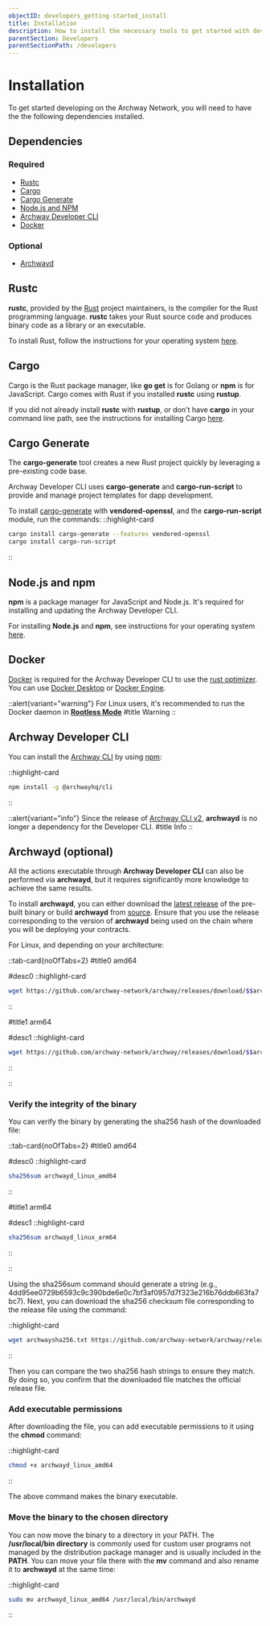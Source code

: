 ```yaml
---
objectID: developers_getting-started_install
title: Installation
description: How to install the necessary tools to get started with developing on the Archway network
parentSection: Developers
parentSectionPath: /developers
---
```


# Installation

To get started developing on the Archway Network, you will need to have the the following dependencies installed.

## Dependencies
### Required
- [Rustc](#rustc 'Install Rust')
- [Cargo](#cargo 'Install Cargo')
- [Cargo Generate](#cargo-generate 'Install Cargo Generate')
- [Node.js and NPM](#nodejs-and-npm 'Install Node.js and NPM')
- [Archway Developer CLI](#archway-developer-cli 'Install develolper CLI')
- <a href="https://docs.docker.com/get-docker" target="_blank" >Docker</a>

### Optional
- [Archwayd](#archwayd 'Install Archway Daemon')

## Rustc

**rustc**, provided by the <a href="https://www.rust-lang.org/" target="_blank" title="Rust Homepage">Rust</a> project maintainers, is the compiler for the Rust programming language. **rustc** takes your Rust source code and produces binary code as a library or an executable.

To install Rust, follow the instructions for your operating system <a href="https://www.rust-lang.org/tools/install" target="_blank" title="Install Rust">here</a>.

## Cargo

Cargo is the Rust package manager, like **go get** is for Golang or **npm** is for JavaScript. Cargo comes with Rust if you installed **rustc** using **rustup**.

If you did not already install **rustc** with **rustup**, or don't have **cargo** in your command line path, see the instructions for installing Cargo <a href="https://doc.rust-lang.org/cargo/getting-started/installation.html" target="_blank" title="Install Rust">here</a>.

## Cargo Generate

The **cargo-generate** tool creates a new Rust project quickly by leveraging a pre-existing code base.

Archway Developer CLI uses **cargo-generate** and **cargo-run-script** to provide and manage project templates for dapp development.

To install <a href="https://cargo-generate.github.io/cargo-generate/installation.html#using-cargo-generate-with-vendored-openssl" target="_blank">cargo-generate</a> with **vendored-openssl**, and the **cargo-run-script** module, run the commands:
::highlight-card

```bash
cargo install cargo-generate --features vendored-openssl
cargo install cargo-run-script
```

::

## Node.js and npm

**npm** is a package manager for JavaScript and Node.js. It's required for installing and updating the Archway Developer CLI.

For installing **Node.js** and **npm**, see instructions for your operating system <a href="https://docs.npmjs.com/downloading-and-installing-node-js-and-npm" target="_blank">here</a>.

<!--::alert{variant="info"}
**@archwayhq/cli** requires Node.js version 14 or higher, but some older versions in the `beta` release track required Node.js version 17. You can check which version you have installed using the command **archway --version**.

<a href="https://www.npmjs.com/package/@archwayhq/cli?activeTab=versions" target="_blank" >See all availble versions of @archwayhq/cli</a>
#title
Info
::-->

## Docker

<a href="https://docs.docker.com/" target="_blank" title="Install Docker">Docker</a> is required for the Archway Developer CLI to use the <a href="https://github.com/CosmWasm/rust-optimizer" target="_blank" >rust optimizer</a>. You can use <a href="https://docs.docker.com/get-docker/" target="_blank" title="Install Docker">Docker Desktop</a> or <a href="https://docs.docker.com/engine/install/ubuntu/" target="_blank" title="Install Docker">Docker Engine</a>.

::alert{variant="warning"}
For Linux users, it's recommended to run the Docker daemon in <a href="https://docs.docker.com/engine/security/rootless/" target="_blank"> **Rootless Mode**</a>
#title
Warning
::

## Archway Developer CLI

You can install the [Archway CLI](/developers/developer-tools/developer-cli) by using <a href="https://docs.npmjs.com/downloading-and-installing-node-js-and-npm" target="_blank" >npm</a>:

::highlight-card

```bash
npm install -g @archwayhq/cli
```
::

::alert{variant="info"}
Since the release of [Archway CLI v2](/developers/developer-tools/developer-cli), **archwayd** is no longer a dependency for the Developer CLI. 
#title
Info
::


## Archwayd (optional)

All the actions executable through **Archway Developer CLI** can also be performed via **archwayd**, but it requires significantly more knowledge to achieve the same results.

To install **archwayd**, you can either download the [latest release](https://github.com/archway-network/archway/releases) of the pre-built binary or build **archwayd** from [source](https://github.com/archway-network/archway#build-from-source). Ensure that you use the release corresponding to the version of **archwayd** being used on the chain where you will be deploying your contracts.

For Linux, and depending on your architecture:

::tab-card{noOfTabs=2}
#title0
amd64

#desc0
::highlight-card

```bash
wget https://github.com/archway-network/archway/releases/download/$$archwayVersion$$/archwayd_linux_amd64
```

::

#title1
arm64

#desc1
::highlight-card

```bash
wget https://github.com/archway-network/archway/releases/download/$$archwayVersion$$/archwayd_linux_arm64

```

::

::

### Verify the integrity of the binary

You can verify the binary by generating the sha256 hash of the downloaded file:

::tab-card{noOfTabs=2}
#title0
amd64

#desc0
::highlight-card

```bash
sha256sum archwayd_linux_amd64
```

::

#title1
arm64

#desc1
::highlight-card

```bash
sha256sum archwayd_linux_arm64

```

::

::

Using the sha256sum command should generate a string (e.g., 4dd95ee0729b6593c9c390bde6e0c7bf3af0957d7f323e216b76ddb663fa7bc7). Next, you can download the sha256 checksum file corresponding to the release file using the command:

::highlight-card

```bash
wget archwaysha256.txt https://github.com/archway-network/archway/releases/download/$$archwayVersion$$/archwayd_$$archwayVersion$$_checksums.txt

```

::

Then you can compare the two sha256 hash strings to ensure they match. By doing so, you confirm that the downloaded file matches the official release file.

### Add executable permissions

After downloading the file, you can add executable permissions to it using the **chmod** command:

::highlight-card

```bash
chmod +x archwayd_linux_amd64
```

::

The above command makes the binary executable.

### Move the binary to the chosen directory

You can now move the binary to a directory in your PATH. The **/usr/local/bin directory** is commonly used for custom user programs not managed by the distribution package manager and is usually included in the **PATH**. You can move your file there with the **mv** command and also rename it to **archwayd** at the same time:

::highlight-card

```bash
sudo mv archwayd_linux_amd64 /usr/local/bin/archwayd
```

::
